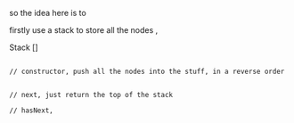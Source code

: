 so the idea here is to

firstly use a stack to store all the nodes ,

Stack
[]


```

// constructor, push all the nodes into the stuff, in a reverse order


// next, just return the top of the stack

// hasNext,






```
